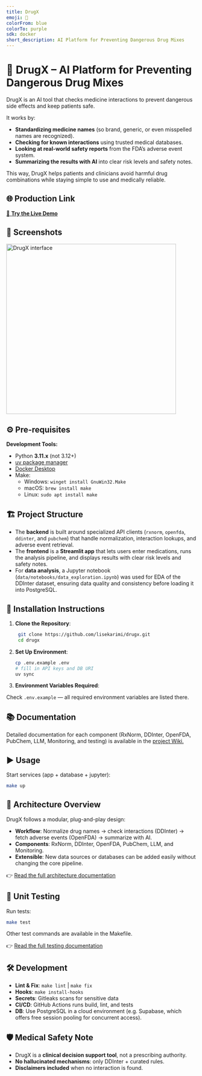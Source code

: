 ```yaml
---
title: DrugX
emoji: 💊
colorFrom: blue
colorTo: purple
sdk: docker
short_description: AI Platform for Preventing Dangerous Drug Mixes
---
```


# 💊 DrugX – AI Platform for Preventing Dangerous Drug Mixes

DrugX is an AI tool that checks medicine interactions to prevent dangerous side effects and keep patients safe.

It works by:
- **Standardizing medicine names** (so brand, generic, or even misspelled names are recognized).
- **Checking for known interactions** using trusted medical databases.
- **Looking at real-world safety reports** from the FDA’s adverse event system.
- **Summarizing the results with AI** into clear risk levels and safety notes.

This way, DrugX helps patients and clinicians avoid harmful drug combinations while staying simple to use and medically reliable.

## 🌐 Production Link
[🚀 **Try the Live Demo**](https://huggingface.co/spaces/lisekarimi/drugx)

## 📸 Screenshots
<img src="https://github.com/lisekarimi/drugx/blob/main/assets/static/fullpage.png?raw=true" alt="DrugX interface" width="450">

## ⚙️ Pre-requisites
**Development Tools:**
- Python **3.11.x** (not 3.12+)
- [uv package manager](https://docs.astral.sh/uv/getting-started/installation/)
- [Docker Desktop](https://www.docker.com/products/docker-desktop/)
- Make:
  - Windows: `winget install GnuWin32.Make`
  - macOS: `brew install make`
  - Linux: `sudo apt install make`

## 🏗️ Project Structure
- The **backend** is built around specialized API clients (`rxnorm`, `openfda`, `ddinter`, and `pubchem`) that handle normalization, interaction lookups, and adverse event retrieval.
- The **frontend** is a **Streamlit app** that lets users enter medications, runs the analysis pipeline, and displays results with clear risk levels and safety notes.
- For **data analysis**, a Jupyter notebook (`data/notebooks/data_exploration.ipynb`) was used for EDA of the DDInter dataset, ensuring data quality and consistency before loading it into PostgreSQL.

## 🚀 Installation Instructions

1. **Clone the Repository**:
   ```bash
    git clone https://github.com/lisekarimi/drugx.git
    cd drugx
    ```

2. **Set Up Environment**:

   ```bash
   cp .env.example .env
   # fill in API keys and DB URI
   uv sync
   ```

3. **Environment Variables Required**:

Check `.env.example` — all required environment variables are listed there.

## 📚 Documentation

Detailed documentation for each component (RxNorm, DDInter, OpenFDA, PubChem, LLM, Monitoring, and testing) is available in the
[project Wiki.](https://github.com/lisekarimi/drugx/wiki)

## ▶️ Usage

Start services (app + database + jupyter):

```bash
make up
```

## 🧭 Architecture Overview

DrugX follows a modular, plug-and-play design:
- **Workflow**: Normalize drug names → check interactions (DDInter) → fetch adverse events (OpenFDA) → summarize with AI.
- **Components**: RxNorm, DDInter, OpenFDA, PubChem, LLM, and Monitoring.
- **Extensible**: New data sources or databases can be added easily without changing the core pipeline.

👉 [Read the full architecture documentation](https://github.com/lisekarimi/drugx/wiki/Architecture)

## 🧪 Unit Testing

Run tests:

```bash
make test
```
Other test commands are available in the Makefile.

👉 [Read the full testing documentation](https://github.com/lisekarimi/drugx/wiki/Unit_Tests)



## 🛠️ Development

- **Lint & Fix**: `make lint` | `make fix`
- **Hooks**: `make install-hooks`
- **Secrets**: Gitleaks scans for sensitive data
- **CI/CD**: GitHub Actions runs build, lint, and tests
- **DB**: Use PostgreSQL in a cloud environment (e.g. Supabase, which offers free session pooling for concurrent access).

## 🛡️ Medical Safety Note

* DrugX is a **clinical decision support tool**, not a prescribing authority.
* **No hallucinated mechanisms**: only DDInter + curated rules.
* **Disclaimers included** when no interaction is found.
